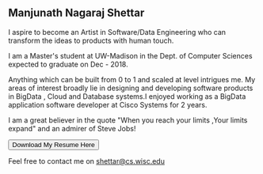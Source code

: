 ## Manjunath Nagaraj Shettar

I aspire to become an Artist in Software/Data Engineering who can transform the ideas to products with human touch.

I am a Master's student at UW-Madison in the Dept. of Computer Sciences expected to graduate on Dec - 2018.

Anything which can be built from 0 to 1 and scaled at level intrigues me. My areas of interest broadly lie in designing and developing software products in BigData , Cloud and Database systems.I enjoyed working as a BigData application software developer at Cisco Systems for 2 years.

I am a great believer in the quote "When you reach your limits ,Your limits expand" and an admirer of Steve Jobs! 

<button name="button" onclick="https://drive.google.com/file/d/0B7SmU-cL39HqSmZ5VExJSGJPRzA/view?usp=sharing" >Download My Resume Here</button>

Feel free to contact me on shettar@cs.wisc.edu

